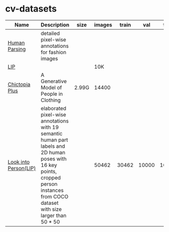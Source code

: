 # cv-datasets

|Name|Description|size|images|train|val|test|Download|
|---|---|---|---|---|---|---|---|
|[Human Parsing](https://github.com/lemondan/HumanParsing-Dataset)|detailed pixel-wise annotations for fashion images||||||[BaiduDisk(kjgk)]( http://pan.baidu.com/s/1qY8bToS)|
|[LIP](https://vuhcs.github.io/)|||10K|||||
|[Chictopia Plus](http://files.is.tue.mpg.de/classner/gp/)|A Generative Model of People in Clothing|2.99G|14400|||||
|[Look into Person(LIP)](http://47.100.21.47:9999/index.php)|elaborated pixel-wise annotations with 19 semantic human part labels and 2D human poses with 16 key points, cropped person instances from COCO dataset with size larger than 50 * 50||50462|30462|10000|10000||
